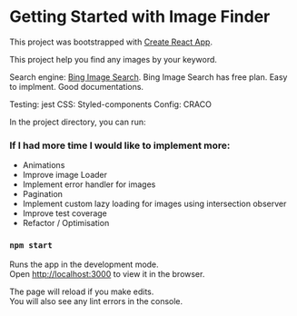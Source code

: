 # Getting Started with Image Finder

This project was bootstrapped with [Create React App](https://github.com/facebook/create-react-app).

This project help you find any images by your keyword.

Search engine: [Bing Image Search](https://rapidapi.com/microsoft-azure-org-microsoft-cognitive-services/api/bing-image-search1/). Bing Image Search has free plan. Easy to implment. Good documentations.

Testing: jest
CSS: Styled-components
Config: CRACO

In the project directory, you can run:

### If I had more time I would like to implement more:

- Animations
- Improve image Loader
- Implement error handler for images
- Pagination
- Implement custom lazy loading for images using intersection observer
- Improve test coverage
- Refactor / Optimisation

### `npm start`

Runs the app in the development mode.\
Open [http://localhost:3000](http://localhost:3000) to view it in the browser.

The page will reload if you make edits.\
You will also see any lint errors in the console.
